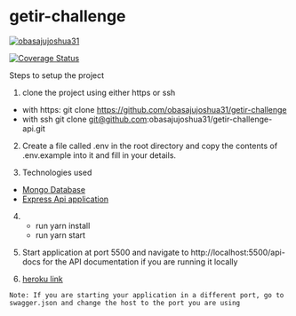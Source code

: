 # getir-challenge

[![obasajujoshua31](https://circleci.com/gh/obasajujoshua31/getir-challenge.svg?style=svg)](https://app.circleci.com/pipelines/github/obasajujoshua31/getir-challenge)

[![Coverage Status](https://coveralls.io/repos/github/obasajujoshua31/getir-challenge/badge.svg?branch=main)](https://coveralls.io/github/obasajujoshua31/getir-challenge?branch=main)

Steps to setup the project

1. clone the project using either https or ssh

- with https: git clone https://github.com/obasajujoshua31/getir-challenge
- with ssh git clone git@github.com:obasajujoshua31/getir-challenge-api.git

2. Create a file called .env in the root directory and copy the contents of .env.example into it and fill in your details.

3. Technologies used

- [Mongo Database](https://mongodb.com)
- [Express Api application](https://expressjs.com)

4. - run yarn install
   - run yarn start

5. Start application at port 5500 and navigate to http://localhost:5500/api-docs for the API documentation if you are running it locally
6. [heroku link](http://joshua-task.herokuapp.com/api-docs)

`Note: If you are starting your application in a different port, go to swagger.json and change the host to the port you are using`

